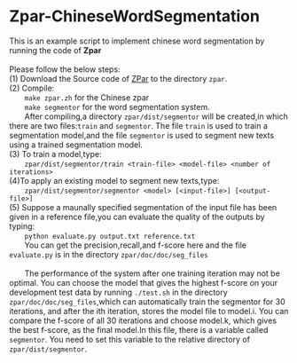 # Zpar-ChineseWordSegmentation

This is an example script to implement chinese word segmentation by running the code of **Zpar**<br><br>
Please follow the below steps:<br>
(1) Download the Source code of [ZPar](https://github.com/frcchang/zpar/releases) to the directory `zpar`.<br>
(2) Compile:<br>
&#160; &#160; &#160; &#160;`make zpar.zh` for the Chinese zpar<br>
&#160; &#160; &#160; &#160;`make segmentor` for the word segmentation system.<br>
&#160; &#160; &#160; &#160;After compiling,a directory `zpar/dist/segmentor` will be created,in which there are two files:`train` and `segmentor`. The file `train` is used to train a segmentation model,and the file `segmentor` is used to segment new texts using a trained segmentation model.<br>
(3) To train a model,type:<br>
&#160; &#160; &#160; &#160;`zpar/dist/segmentor/train <train-file> <model-file> <number of iterations>`<br>
(4)To apply an existing model to segment new texts,type:<br>
&#160; &#160; &#160; &#160;`zpar/dist/segmentor/segmentor <model> [<input-file>] [<output-file>]`<br>
(5) Suppose a maunally specified segmentation of the input file has been given in a reference file,you can evaluate the quality of the outputs by typing:<br>
&#160; &#160; &#160; &#160;`python evaluate.py output.txt reference.txt` <br>
&#160; &#160; &#160; &#160;You can get the precision,recall,and f-score here and the file `evaluate.py` is in the directory `zpar/doc/doc/seg_files`<br><br>
&#160; &#160; &#160; &#160;The performance of the system after one training iteration may not be optimal. You can choose the model that gives the highest f-score on your development test data by running `./test.sh` in the directory `zpar/doc/doc/seg_files`,which can automatically train the segmentor for 30 iterations, and after the ith iteration, stores the model file to model.i. You can compare the f-score of all 30 iterations and choose model.k, which gives the best f-score, as the final model.In this file, there is a variable called `segmentor`. You need to set this variable to the relative directory of `zpar/dist/segmentor`.
